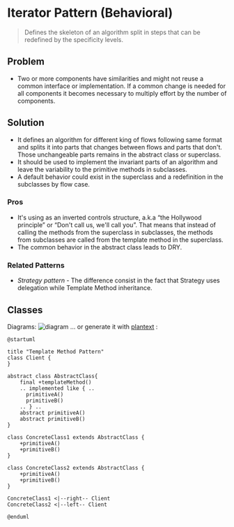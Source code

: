 # Iterator Pattern (Behavioral)
> Defines the skeleton of an algorithm split in steps that can be redefined by the specificity levels.

## Problem
- Two or more components have similarities and might not reuse a common interface or implementation. If a common change is needed for all components it becomes necessary to multiply effort by the number of components.

## Solution
- It defines an algorithm for different king of flows following same format and splits it into parts that changes between flows and parts that don't.  Those unchangeable parts remains in the abstract class or superclass.
- It should be used to implement the invariant parts of an algorithm and leave the variability to the primitive methods in subclasses.
- A default behavior could exist in the superclass and a redefinition in the subclasses by flow case.

### Pros
- It's using as an inverted controls structure, a.k.a “the Hollywood principle” or “Don't call us, we'll call you”. That means that instead of calling the methods from the superclass in subclasses, the methods from subclasses are called from the template method in the superclass.
- The common behavior in the abstract class leads to DRY.

### Related Patterns
- *Strategy pattern* - The difference consist in the fact that Strategy uses delegation while Template Method inheritance.

## Classes

Diagrams:
![diagram](http://i.imgur.com/M6WQ9k3.png)
... or generate it with [plantext](https://www.planttext.com/) :
```
@startuml

title "Template Method Pattern"
class Client {
}

abstract class AbstractClass{
    final +templateMethod()
    .. implemented like { ..
      primitiveA()
      primitiveB()
    .. } ..
    abstract primitiveA()
    abstract primitiveB()
}

class ConcreteClass1 extends AbstractClass {
    +primitiveA()
    +primitiveB()
}

class ConcreteClass2 extends AbstractClass {
    +primitiveA()
    +primitiveB()
}

ConcreteClass1 <|--right-- Client
ConcreteClass2 <|--left-- Client

@enduml
```